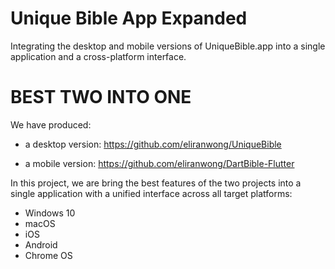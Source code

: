 # Unique Bible App Expanded
Integrating the desktop and mobile versions of UniqueBible.app into a single application and a cross-platform interface.

# BEST TWO INTO ONE

We have produced:

- a desktop version: https://github.com/eliranwong/UniqueBible

- a mobile version: https://github.com/eliranwong/DartBible-Flutter

In this project, we are bring the best features of the two projects into a single application with a unified interface across all target platforms:
* Windows 10
* macOS
* iOS
* Android
* Chrome OS
